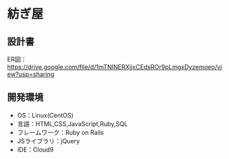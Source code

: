 # 紡ぎ屋

## 設計書
ER図：https://drive.google.com/file/d/1mTNINERXjjxCEdsROr9pLmgxDyzemoeo/view?usp=sharing

## 開発環境
- OS：Linux(CentOS)
- 言語：HTML,CSS,JavaScript,Ruby,SQL
- フレームワーク：Ruby on Rails
- JSライブラリ：jQuery
- IDE：Cloud9